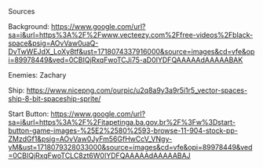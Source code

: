Sources

Background: https://www.google.com/url?sa=i&url=https%3A%2F%2Fwww.vecteezy.com%2Ffree-videos%2Fblack-space&psig=AOvVaw0uaQ-DvTwWEJdX_LoXy8tf&ust=1718074337916000&source=images&cd=vfe&opi=89978449&ved=0CBIQjRxqFwoTCJi75-aD0IYDFQAAAAAdAAAAABAK

Enemies: Zachary

Ship: https://www.nicepng.com/ourpic/u2q8a9y3a9r5i1r5_vector-spaces-ship-8-bit-spaceship-sprite/

Start Button: https://www.google.com/url?sa=i&url=https%3A%2F%2Fitapetinga.ba.gov.br%2F%3Fw%3Dstart-button-game-images-%25E2%2580%2593-browse-11-904-stock-pp-ZMzdGf1&psig=AOvVaw0JyFm56GfHwCcV_VNgy-yM&ust=1718079328033000&source=images&cd=vfe&opi=89978449&ved=0CBIQjRxqFwoTCLC8zt6W0IYDFQAAAAAdAAAAABAJ
